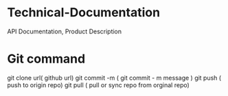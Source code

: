 # Technical-Documentation
API Documentation, Product Description
# Git command 
git clone url( github url)
git commit -m ( git commit - m message )
git push ( push to origin repo)
git pull ( pull or sync repo from orginal repo)